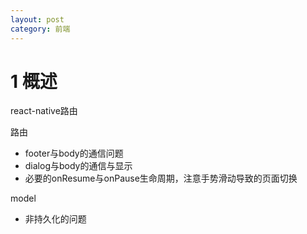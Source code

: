 ```yaml
---
layout: post
category: 前端
---
```


# 1 概述
react-native路由

路由

* footer与body的通信问题
* dialog与body的通信与显示
* 必要的onResume与onPause生命周期，注意手势滑动导致的页面切换

model

* 非持久化的问题

